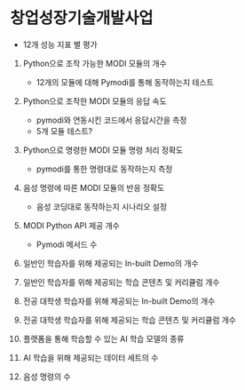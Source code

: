 # 창업성장기술개발사업
- 12개 성능 지표 별 평가



1. Python으로 조작 가능한 MODI 모듈의 개수
    - 12개의 모듈에 대해 Pymodi를 통해 동작하는지 테스트


3. Python으로 조작한 MODI 모듈의 응답 속도
    - pymodi와 연동시킨 코드에서 응답시간을 측정
    - 5개 모듈 테스트?
5. Python으로 명령한 MODI 모듈 명령 처리 정확도
    - pymodi를 통한 명령대로 동작하는지 측정
7. 음성 명령에 따른 MODI 모듈의 반응 정확도
    - 음성 코딩대로 동작하는지 시나리오 설정
9. MODI Python API 제공 개수
    - Pymodi 메서드 수
11. 일반인 학습자를 위해 제공되는 In-built Demo의 개수
12. 일반인 학습자를 위해 제공되는 학습 콘텐츠 및 커리큘럼 개수
13. 전공 대학생 학습자를 위해 제공되는 In-built Demo의 개수
14. 전공 대학생 학습자를 위해 제공되는 학습 콘텐츠 및 커리큘럼 개수
15. 플랫폼을 통해 학습할 수 있는 AI 학습 모델의 종류
16. AI 학습을 위해 제공되는 데이터 세트의 수
17. 음성 명령의 수
